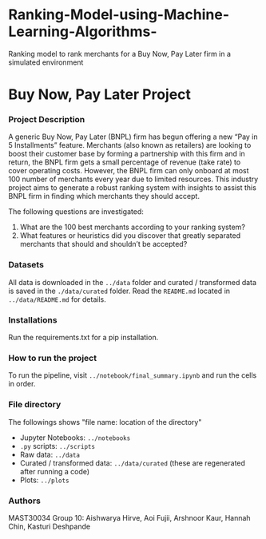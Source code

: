 # Ranking-Model-using-Machine-Learning-Algorithms-
Ranking model to rank merchants for a Buy Now, Pay Later firm in a simulated environment


# Buy Now, Pay Later Project

### Project Description
A generic Buy Now, Pay Later (BNPL) firm has begun offering a new “Pay in 5 Installments” feature. Merchants (also known as retailers) are looking to boost their customer base by forming a partnership with this firm and in return, the BNPL firm gets a small percentage of revenue (take rate) to cover operating costs. However, the BNPL firm can only onboard at most 100 number of merchants every year due to limited resources. This industry project aims to generate a robust ranking system with insights to assist this BNPL firm in finding which merchants
they should accept.

The following questions are investigated:
1. What are the 100 best merchants according to your ranking system?
2. What features or heuristics did you discover that greatly separated merchants that should and shouldn’t be accepted?

### Datasets
All data is downloaded in the `../data` folder and curated / transformed data is saved in the `./data/curated` folder.
Read the `README.md` located in `../data/README.md` for details.

### Installations
Run the requirements.txt for a pip installation. 

### How to run the project
To run the pipeline, visit `../notebook/final_summary.ipynb` and run the cells in order.

### File directory
The followings shows "file name: location of the directory"

- Jupyter Notebooks: `../notebooks`
- `.py` scripts: `../scripts`
- Raw data: `../data`
- Curated / transformed data: `../data/curated` (these are regenerated after running a code)
- Plots: `../plots`


### Authors

MAST30034 Group 10:
Aishwarya Hirve, Aoi Fujii, Arshnoor Kaur, Hannah Chin, Kasturi Deshpande

